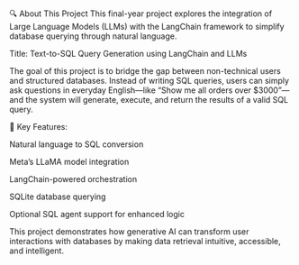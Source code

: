 🔍 About This Project
This final-year project explores the integration of Large Language Models (LLMs) with the LangChain framework to simplify database querying through natural language.

Title: Text-to-SQL Query Generation using LangChain and LLMs

The goal of this project is to bridge the gap between non-technical users and structured databases. Instead of writing SQL queries, users can simply ask questions in everyday English—like “Show me all orders over $3000”—and the system will generate, execute, and return the results of a valid SQL query.

🚀 Key Features:

Natural language to SQL conversion

Meta’s LLaMA model integration

LangChain-powered orchestration

SQLite database querying

Optional SQL agent support for enhanced logic

This project demonstrates how generative AI can transform user interactions with databases by making data retrieval intuitive, accessible, and intelligent.

